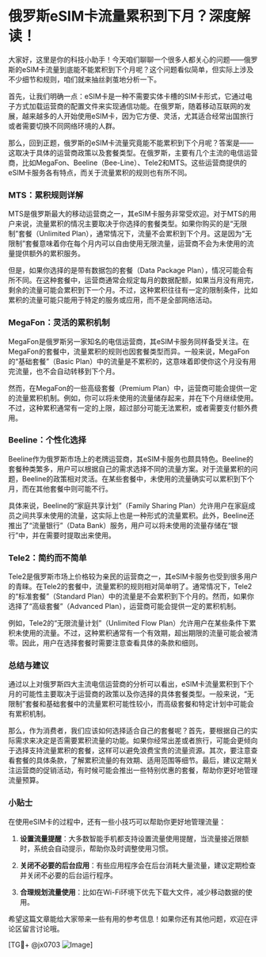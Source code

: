 # 俄罗斯eSIM卡流量累积到下月？深度解读！

大家好，这里是你的科技小助手！今天咱们聊聊一个很多人都关心的问题——俄罗斯的eSIM卡流量到底能不能累积到下个月呢？这个问题看似简单，但实际上涉及不少细节和规则，咱们就来抽丝剥茧地分析一下。

首先，让我们明确一点：eSIM卡是一种不需要实体卡槽的SIM卡形式，它通过电子方式加载运营商的配置文件来实现通信功能。在俄罗斯，随着移动互联网的发展，越来越多的人开始使用eSIM卡，因为它方便、灵活，尤其适合经常出国旅行或者需要切换不同网络环境的人群。

那么，回到正题，俄罗斯的eSIM卡流量究竟能不能累积到下个月呢？答案是——这取决于具体的运营商政策以及套餐类型。在俄罗斯，主要有几个主流的电信运营商，比如MegaFon、Beeline（Bee-Line）、Tele2和MTS。这些运营商提供的eSIM卡服务各有特点，而关于流量累积的规则也有所不同。

### MTS：累积规则详解

MTS是俄罗斯最大的移动运营商之一，其eSIM卡服务非常受欢迎。对于MTS的用户来说，流量累积的情况主要取决于你选择的套餐类型。如果你购买的是“无限制”套餐（Unlimited Plan），通常情况下，流量不会累积到下个月。这是因为“无限制”套餐意味着你在每个月内可以自由使用无限流量，运营商不会为未使用的流量提供额外的累积服务。

但是，如果你选择的是带有数据包的套餐（Data Package Plan），情况可能会有所不同。在这种套餐中，运营商通常会规定每月的数据配额，如果当月没有用完，剩余的流量可能会累积到下一个月。不过，这种累积往往有一定的限制条件，比如累积的流量可能只能用于特定的服务或应用，而不是全部网络活动。

### MegaFon：灵活的累积机制

MegaFon是俄罗斯另一家知名的电信运营商，其eSIM卡服务同样备受关注。在MegaFon的套餐中，流量累积的规则也因套餐类型而异。一般来说，MegaFon的“基础套餐”（Basic Plan）中的流量是不累积的，这意味着即使你这个月没有用完流量，也不会自动转移到下个月。

然而，在MegaFon的一些高级套餐（Premium Plan）中，运营商可能会提供一定的流量累积机制。例如，你可以将未使用的流量储存起来，并在下个月继续使用。不过，这种累积通常有一定的上限，超过部分可能无法累积，或者需要支付额外费用。

### Beeline：个性化选择

Beeline作为俄罗斯市场上的老牌运营商，其eSIM卡服务也颇具特色。Beeline的套餐种类繁多，用户可以根据自己的需求选择不同的流量方案。对于流量累积的问题，Beeline的政策相对灵活。在某些套餐中，未使用的流量确实可以累积到下个月，而在其他套餐中则可能不行。

具体来说，Beeline的“家庭共享计划”（Family Sharing Plan）允许用户在家庭成员之间共享未使用的流量，这实际上也是一种形式的流量累积。此外，Beeline还推出了“流量银行”（Data Bank）服务，用户可以将未使用的流量存储在“银行”中，并在需要时提取出来使用。

### Tele2：简约而不简单

Tele2是俄罗斯市场上价格较为亲民的运营商之一，其eSIM卡服务也受到很多用户的青睐。在Tele2的套餐中，流量累积的规则相对简单明了。通常情况下，Tele2的“标准套餐”（Standard Plan）中的流量是不会累积到下个月的。然而，如果你选择了“高级套餐”（Advanced Plan），运营商可能会提供一定的累积机制。

例如，Tele2的“无限流量计划”（Unlimited Flow Plan）允许用户在某些条件下累积未使用的流量。不过，这种累积通常有一个有效期，超出期限的流量可能会被清零。因此，用户在选择套餐时需要注意查看具体的条款和细则。

### 总结与建议

通过以上对俄罗斯四大主流电信运营商的分析可以看出，eSIM卡流量累积到下个月的可能性主要取决于运营商的政策以及你选择的具体套餐类型。一般来说，“无限制”套餐和基础套餐中的流量累积可能性较小，而高级套餐和特定计划中可能会有累积机制。

那么，作为消费者，我们应该如何选择适合自己的套餐呢？首先，要根据自己的实际需求来决定是否需要累积流量的功能。如果你经常出差或者旅行，可能会更倾向于选择支持流量累积的套餐，这样可以避免浪费宝贵的流量资源。其次，要注意查看套餐的具体条款，了解累积流量的有效期、适用范围等细节。最后，建议定期关注运营商的促销活动，有时候可能会推出一些特别优惠的套餐，帮助你更好地管理流量预算。

### 小贴士

在使用eSIM卡的过程中，还有一些小技巧可以帮助你更好地管理流量：

1. **设置流量提醒**：大多数智能手机都支持设置流量使用提醒，当流量接近限额时，系统会自动提示，帮助你及时调整使用习惯。
   
2. **关闭不必要的后台应用**：有些应用程序会在后台消耗大量流量，建议定期检查并关闭不必要的后台运行程序。

3. **合理规划流量使用**：比如在Wi-Fi环境下优先下载大文件，减少移动数据的使用。

希望这篇文章能给大家带来一些有用的参考信息！如果你还有其他问题，欢迎在评论区留言讨论哦。

[TG💪+ @jx0703 ![Image](https://github.com/user-attachments/assets/dbca1d08-cadb-493c-b0ec-ad6f7a83f270)]
